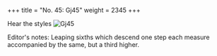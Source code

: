 +++
title = "No. 45: Gj45"
weight = 2345
+++

Hear the styles
![Gj45](/img/045DurDimM.jpg)

Editor's notes: Leaping sixths which descend one step each measure accompanied by the same, but a third higher.
